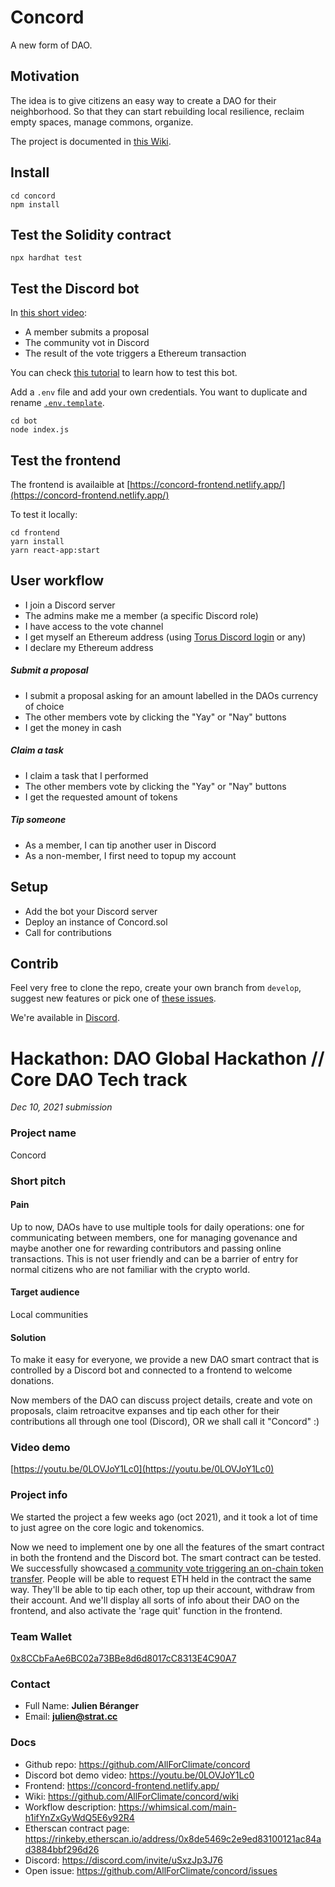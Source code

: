 # Concord

A new form of DAO.

## Motivation

The idea is to give citizens an easy way to create a DAO for their neighborhood. So that they can start rebuilding local resilience, reclaim empty spaces, manage commons, organize. 

The project is documented in [this Wiki](https://github.com/AllForClimate/concord/wiki).

## Install

```
cd concord
npm install
```

## Test the Solidity contract

```
npx hardhat test
```

## Test the Discord bot

In [this short video](https://youtu.be/0LOVJoY1Lc0):

- A member submits a proposal 
- The community vot in Discord
- The result of the vote triggers a Ethereum transaction 

You can check [this tutorial](https://anidiots.guide/getting-started/getting-started-long-version/) to learn how to test this bot.

Add a `.env` file and add your own credentials. You want to duplicate and rename [`.env.template`](https://github.com/AllForClimate/concord/blob/main/discord/.env.example).

```
cd bot
node index.js
```

## Test the frontend

The frontend is availaible at [https://concord-frontend.netlify.app/](https://concord-frontend.netlify.app/)

To test it locally:

```
cd frontend
yarn install
yarn react-app:start
```

## User workflow

- I join a Discord server
- The admins make me a member (a specific Discord role)
- I have access to the vote channel
- I get myself an Ethereum address (using [Torus Discord login](https://app.tor.us/) or any)
- I declare my Ethereum address

##### Submit a proposal

- I submit a proposal asking for an amount labelled in the DAOs currency of choice
- The other members vote by clicking the "Yay" or "Nay" buttons
- I get the money in cash

##### Claim a task

- I claim a task that I performed
- The other members vote by clicking the "Yay" or "Nay" buttons
- I get the requested amount of tokens

##### Tip someone

- As a member, I can tip another user in Discord
- As a non-member, I first need to topup my account

## Setup

- Add the bot your Discord server
- Deploy an instance of Concord.sol
- Call for contributions

## Contrib

Feel very free to clone the repo, create your own branch from `develop`, suggest new features or pick one of [these issues](https://github.com/AllForClimate/concord/issues).  

We're available in [Discord](https://discord.gg/uSxzJp3J76).

# Hackathon: DAO Global Hackathon // **Core DAO Tech** track

_Dec 10, 2021 submission_

### Project name

Concord

### Short pitch

#### Pain

Up to now, DAOs have to use multiple tools for daily operations: one for communicating between members, one for managing govenance and maybe another one for rewarding contributors and passing online transactions. This is not user friendly and can be a barrier of entry for normal citizens who are not familiar with the crypto world.

#### Target audience

Local communities

#### Solution

To make it easy for everyone, we provide a new DAO smart contract that is controlled by a Discord bot and connected to a frontend to welcome donations.

Now members of the DAO can discuss project details, create and vote on proposals, claim retroacitve expanses and tip each other for their contributions all through one tool (Discord), OR we shall call it "Concord" :)

### Video demo

[https://youtu.be/0LOVJoY1Lc0](https://youtu.be/0LOVJoY1Lc0)

### Project info

We started the project a few weeks ago (oct 2021), and it took a lot of time to just agree on the core logic and tokenomics. 

Now we need to implement one by one all the features of the smart contract in both the frontend and the Discord bot. The smart contract can be tested. We successfully showcased [a community vote triggering an on-chain token transfer](https://rinkeby.etherscan.io/tx/0xe039c96396bd4d8c0f01f8b412e3517c57b7316678441477b337a7fbdf214545). People will be able to request ETH held in the contract the same way. They'll be able to tip each other, top up their account, withdraw from their account. And we'll display all sorts of info about their DAO on the frontend, and also activate the 'rage quit' function in the frontend. 

### Team Wallet

[0x8CCbFaAe6BC02a73BBe8d6d8017cC8313E4C90A7](https://rinkeby.etherscan.io/address/0x8CCbFaAe6BC02a73BBe8d6d8017cC8313E4C90A7)

### Contact

- Full Name: **Julien Béranger**
- Email: **julien@strat.cc**

### Docs
    
- Github repo: https://github.com/AllForClimate/concord
- Discord bot demo video: https://youtu.be/0LOVJoY1Lc0
- Frontend: https://concord-frontend.netlify.app/
- Wiki: https://github.com/AllForClimate/concord/wiki
- Workflow description: https://whimsical.com/main-h1ifYnZxGyWdQ5E6y92R4
- Etherscan contract page: https://rinkeby.etherscan.io/address/0x8de5469c2e9ed83100121ac84ad3884bbf296d26
- Discord: https://discord.com/invite/uSxzJp3J76
- Open issue: https://github.com/AllForClimate/concord/issues


